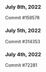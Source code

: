### July 8th, 2022

Commit #158578

### July 5th, 2022

Commit #314353


### July 4th, 2022

Commit #72281
